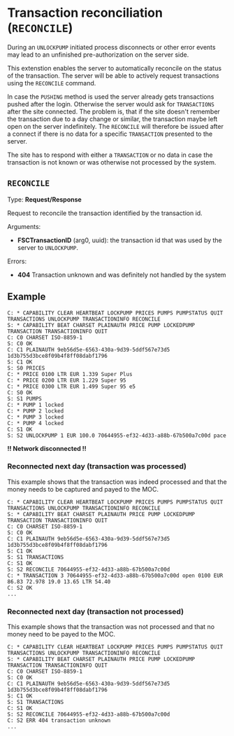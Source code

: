 # Transaction reconciliation (`RECONCILE`)

During an `UNLOCKPUMP` initiated process disconnects or other error events may lead to an unfinished pre-authorization on the server side.

This extenstion enables the server to automatically reconcile on the status of the transaction. The server will be able to actively request transactions using the `RECONCILE` command.

In case the `PUSHING` method is used the server already gets transactions pushed after the login. Otherwise the server
would ask for `TRANSACTIONS` after the site connected. The problem is, that if the site doesn't remember the transaction due to a day change or similar, the transaction maybe left open on the server indefinitely. The `RECONCILE` will therefore be issued after a connect if there is no
data for a specific `TRANSACTION` presented to the server.

The site has to respond with either a `TRANSACTION` or no data in case the transaction is not known or was otherwise not processed by the system.

## `RECONCILE`

Type: **Request/Response**

Request to reconcile the transaction identified by the transaction id.

Arguments:

- **FSCTransactionID** (arg0, uuid): the transaction id that was used by the server to `UNLOCKPUMP`.

Errors:

- **404** Transaction unknown and was definitely not handled by the system

## Example

```
C: * CAPABILITY CLEAR HEARTBEAT LOCKPUMP PRICES PUMPS PUMPSTATUS QUIT TRANSACTIONS UNLOCKPUMP TRANSACTIONINFO RECONCILE
S: * CAPABILITY BEAT CHARSET PLAINAUTH PRICE PUMP LOCKEDPUMP TRANSACTION TRANSACTIONINFO QUIT
C: C0 CHARSET ISO-8859-1
S: C0 OK
C: C1 PLAINAUTH 9eb56d5e-6563-430a-9d39-5ddf567e73d5 1d3b755d3bce8f09b4f8ff08dabf1796
S: C1 OK
S: S0 PRICES
C: * PRICE 0100 LTR EUR 1.339 Super Plus
C: * PRICE 0200 LTR EUR 1.229 Super 95
C: * PRICE 0300 LTR EUR 1.499 Super 95 e5
C: S0 OK
S: S1 PUMPS
C: * PUMP 1 locked
C: * PUMP 2 locked
C: * PUMP 3 locked
C: * PUMP 4 locked
C: S1 OK
S: S2 UNLOCKPUMP 1 EUR 100.0 70644955-ef32-4d33-a88b-67b500a7c00d pace
```

**!! Network disconnected !!**

### Reconnected next day (transaction was processed)

This example shows that the transaction was indeed processed and that the money needs to be captured and payed to the MOC.

```
C: * CAPABILITY CLEAR HEARTBEAT LOCKPUMP PRICES PUMPS PUMPSTATUS QUIT TRANSACTIONS UNLOCKPUMP TRANSACTIONINFO RECONCILE
S: * CAPABILITY BEAT CHARSET PLAINAUTH PRICE PUMP LOCKEDPUMP TRANSACTION TRANSACTIONINFO QUIT
C: C0 CHARSET ISO-8859-1
S: C0 OK
C: C1 PLAINAUTH 9eb56d5e-6563-430a-9d39-5ddf567e73d5 1d3b755d3bce8f09b4f8ff08dabf1796
S: C1 OK
S: S1 TRANSACTIONS
C: S1 OK
S: S2 RECONCILE 70644955-ef32-4d33-a88b-67b500a7c00d
C: * TRANSACTION 3 70644955-ef32-4d33-a88b-67b500a7c00d open 0100 EUR 86.83 72.978 19.0 13.65 LTR 54.40
C: S2 OK
...
```

### Reconnected next day (transaction not processed)

This example shows that the transaction was not processed and that no money need to be payed to the MOC.

```
C: * CAPABILITY CLEAR HEARTBEAT LOCKPUMP PRICES PUMPS PUMPSTATUS QUIT TRANSACTIONS UNLOCKPUMP TRANSACTIONINFO RECONCILE
S: * CAPABILITY BEAT CHARSET PLAINAUTH PRICE PUMP LOCKEDPUMP TRANSACTION TRANSACTIONINFO QUIT
C: C0 CHARSET ISO-8859-1
S: C0 OK
C: C1 PLAINAUTH 9eb56d5e-6563-430a-9d39-5ddf567e73d5 1d3b755d3bce8f09b4f8ff08dabf1796
S: C1 OK
S: S1 TRANSACTIONS
C: S1 OK
S: S2 RECONCILE 70644955-ef32-4d33-a88b-67b500a7c00d
C: S2 ERR 404 transaction unknown
...
```

